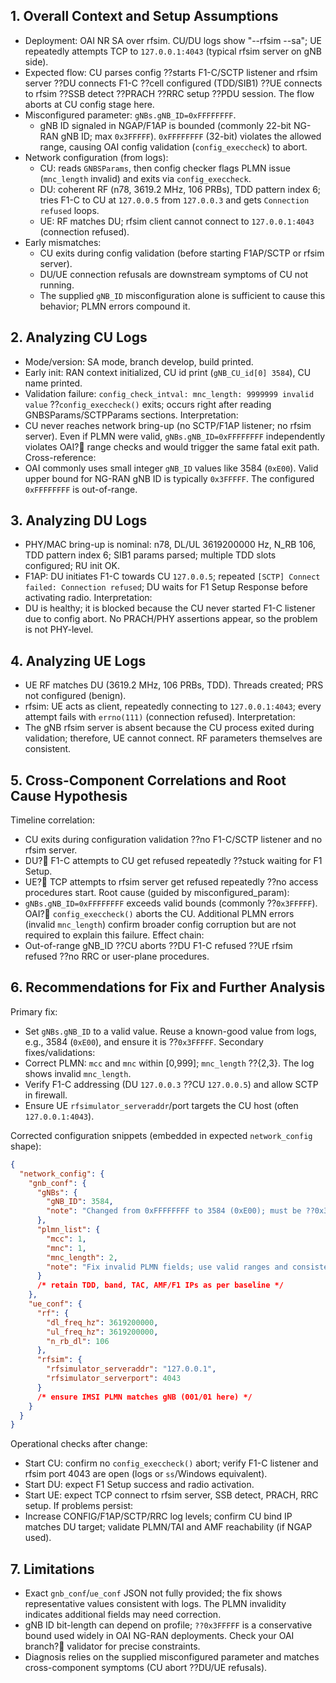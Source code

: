 ﻿## 1. Overall Context and Setup Assumptions
- Deployment: OAI NR SA over rfsim. CU/DU logs show "--rfsim --sa"; UE repeatedly attempts TCP to `127.0.0.1:4043` (typical rfsim server on gNB side).
- Expected flow: CU parses config ??starts F1-C/SCTP listener and rfsim server ??DU connects F1-C ??cell configured (TDD/SIB1) ??UE connects to rfsim ??SSB detect ??PRACH ??RRC setup ??PDU session. The flow aborts at CU config stage here.
- Misconfigured parameter: `gNBs.gNB_ID=0xFFFFFFFF`.
  - gNB ID signaled in NGAP/F1AP is bounded (commonly 22-bit NG-RAN gNB ID; max `0x3FFFFF`). `0xFFFFFFFF` (32-bit) violates the allowed range, causing OAI config validation (`config_execcheck`) to abort.
- Network configuration (from logs):
  - CU: reads `GNBSParams`, then config checker flags PLMN issue (`mnc_length` invalid) and exits via `config_execcheck`.
  - DU: coherent RF (n78, 3619.2 MHz, 106 PRBs), TDD pattern index 6; tries F1-C to CU at `127.0.0.5` from `127.0.0.3` and gets `Connection refused` loops.
  - UE: RF matches DU; rfsim client cannot connect to `127.0.0.1:4043` (connection refused).
- Early mismatches:
  - CU exits during config validation (before starting F1AP/SCTP or rfsim server).
  - DU/UE connection refusals are downstream symptoms of CU not running.
  - The supplied `gNB_ID` misconfiguration alone is sufficient to cause this behavior; PLMN errors compound it.


## 2. Analyzing CU Logs
- Mode/version: SA mode, branch develop, build printed.
- Early init: RAN context initialized, CU id print (`gNB_CU_id[0] 3584`), CU name printed.
- Validation failure: `config_check_intval: mnc_length: 9999999 invalid value` ??`config_execcheck()` exits; occurs right after reading GNBSParams/SCTPParams sections.
Interpretation:
- CU never reaches network bring-up (no SCTP/F1AP listener; no rfsim server). Even if PLMN were valid, `gNBs.gNB_ID=0xFFFFFFFF` independently violates OAI? range checks and would trigger the same fatal exit path.
Cross-reference:
- OAI commonly uses small integer `gNB_ID` values like 3584 (`0xE00`). Valid upper bound for NG-RAN gNB ID is typically `0x3FFFFF`. The configured `0xFFFFFFFF` is out-of-range.


## 3. Analyzing DU Logs
- PHY/MAC bring-up is nominal: n78, DL/UL 3619200000 Hz, N_RB 106, TDD pattern index 6; SIB1 params parsed; multiple TDD slots configured; RU init OK.
- F1AP: DU initiates F1-C towards CU `127.0.0.5`; repeated `[SCTP] Connect failed: Connection refused`; DU waits for F1 Setup Response before activating radio.
Interpretation:
- DU is healthy; it is blocked because the CU never started F1-C listener due to config abort. No PRACH/PHY assertions appear, so the problem is not PHY-level.


## 4. Analyzing UE Logs
- UE RF matches DU (3619.2 MHz, 106 PRBs, TDD). Threads created; PRS not configured (benign).
- rfsim: UE acts as client, repeatedly connecting to `127.0.0.1:4043`; every attempt fails with `errno(111)` (connection refused).
Interpretation:
- The gNB rfsim server is absent because the CU process exited during validation; therefore, UE cannot connect. RF parameters themselves are consistent.


## 5. Cross-Component Correlations and Root Cause Hypothesis
Timeline correlation:
- CU exits during configuration validation ??no F1-C/SCTP listener and no rfsim server.
- DU? F1-C attempts to CU get refused repeatedly ??stuck waiting for F1 Setup.
- UE? TCP attempts to rfsim server get refused repeatedly ??no access procedures start.
Root cause (guided by misconfigured_param):
- `gNBs.gNB_ID=0xFFFFFFFF` exceeds valid bounds (commonly ??`0x3FFFFF`). OAI? `config_execcheck()` aborts the CU. Additional PLMN errors (invalid `mnc_length`) confirm broader config corruption but are not required to explain this failure.
Effect chain:
- Out-of-range gNB_ID ??CU aborts ??DU F1-C refused ??UE rfsim refused ??no RRC or user-plane procedures.


## 6. Recommendations for Fix and Further Analysis
Primary fix:
- Set `gNBs.gNB_ID` to a valid value. Reuse a known-good value from logs, e.g., 3584 (`0xE00`), and ensure it is ??`0x3FFFFF`.
Secondary fixes/validations:
- Correct PLMN: `mcc` and `mnc` within [0,999]; `mnc_length` ??{2,3}. The log shows invalid `mnc_length`.
- Verify F1-C addressing (DU `127.0.0.3` ??CU `127.0.0.5`) and allow SCTP in firewall.
- Ensure UE `rfsimulator_serveraddr`/port targets the CU host (often `127.0.0.1:4043`).

Corrected configuration snippets (embedded in expected `network_config` shape):
```json
{
  "network_config": {
    "gnb_conf": {
      "gNBs": {
        "gNB_ID": 3584,
        "note": "Changed from 0xFFFFFFFF to 3584 (0xE00); must be ??0x3FFFFF"
      },
      "plmn_list": {
        "mcc": 1,
        "mnc": 1,
        "mnc_length": 2,
        "note": "Fix invalid PLMN fields; use valid ranges and consistent length"
      }
      /* retain TDD, band, TAC, AMF/F1 IPs as per baseline */
    },
    "ue_conf": {
      "rf": {
        "dl_freq_hz": 3619200000,
        "ul_freq_hz": 3619200000,
        "n_rb_dl": 106
      },
      "rfsim": {
        "rfsimulator_serveraddr": "127.0.0.1",
        "rfsimulator_serverport": 4043
      }
      /* ensure IMSI PLMN matches gNB (001/01 here) */
    }
  }
}
```
Operational checks after change:
- Start CU: confirm no `config_execcheck()` abort; verify F1-C listener and rfsim port 4043 are open (logs or `ss`/Windows equivalent).
- Start DU: expect F1 Setup success and radio activation.
- Start UE: expect TCP connect to rfsim server, SSB detect, PRACH, RRC setup.
If problems persist:
- Increase CONFIG/F1AP/SCTP/RRC log levels; confirm CU bind IP matches DU target; validate PLMN/TAI and AMF reachability (if NGAP used).


## 7. Limitations
- Exact `gnb_conf`/`ue_conf` JSON not fully provided; the fix shows representative values consistent with logs. The PLMN invalidity indicates additional fields may need correction.
- gNB ID bit-length can depend on profile; `??0x3FFFFF` is a conservative bound used widely in OAI NG-RAN deployments. Check your OAI branch? validator for precise constraints.
- Diagnosis relies on the supplied misconfigured parameter and matches cross-component symptoms (CU abort ??DU/UE refusals).
